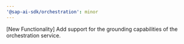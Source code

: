 ```yaml
---
'@sap-ai-sdk/orchestration': minor
---
```


[New Functionality] Add support for the grounding capabilities of the orchestration service.
